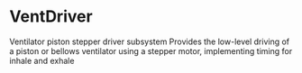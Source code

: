 # VentDriver
Ventilator piston stepper driver subsystem
Provides the low-level driving of a piston or bellows ventilator using a stepper motor, implementing timing for inhale and exhale

